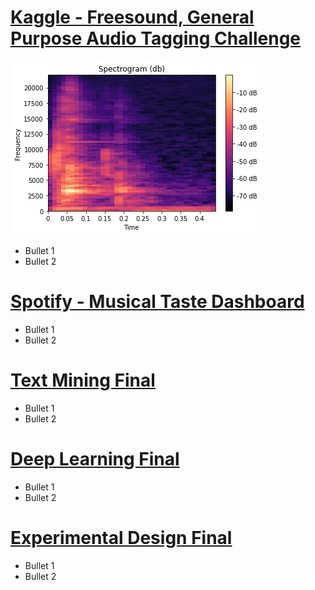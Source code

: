 # [Kaggle - Freesound, General Purpose Audio Tagging Challenge](https://github.com/gwbachman/Graham_Portfolio/blob/main/README.md)
![](/Images/spectrogram_1.png)
* Bullet 1
* Bullet 2

# [Spotify - Musical Taste Dashboard](https://github.com/gwbachman/Graham_Portfolio/edit/main/README.md)
* Bullet 1
* Bullet 2 


# [Text Mining Final](https://github.com/gwbachman/Graham_Portfolio/edit/main/README.md)
* Bullet 1
* Bullet 2 


# [Deep Learning Final](https://github.com/gwbachman/Graham_Portfolio/edit/main/README.md)
* Bullet 1
* Bullet 2 


# [Experimental Design Final](https://github.com/gwbachman/Graham_Portfolio/edit/main/README.md)
* Bullet 1
* Bullet 2 
